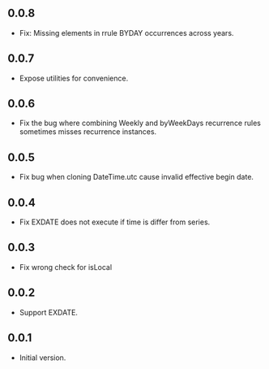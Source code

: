 ## 0.0.8
- Fix: Missing elements in rrule BYDAY occurrences across years.
## 0.0.7
- Expose utilities for convenience.
## 0.0.6
- Fix the bug where combining Weekly and byWeekDays recurrence rules sometimes misses recurrence instances.
## 0.0.5
- Fix bug when cloning DateTime.utc cause invalid effective begin date.
## 0.0.4
- Fix EXDATE does not execute if time is differ from series.
## 0.0.3
- Fix wrong check for isLocal
## 0.0.2
- Support EXDATE.
## 0.0.1
- Initial version.
